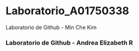 # Laboratorio_A01750338
Laboratorio de Github - Min Che Kim
### Laboratorio de Github - Andrea Elizabeth R
